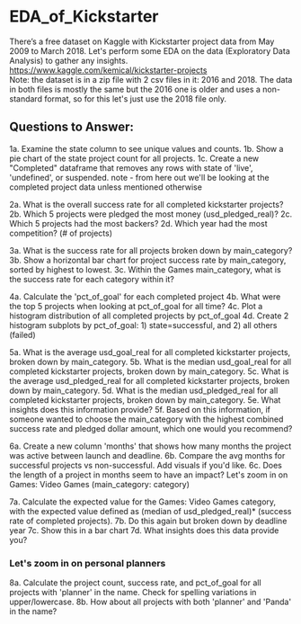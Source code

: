# EDA_of_Kickstarter
There’s a free dataset on Kaggle with Kickstarter project data from May 2009 to March 2018. Let's perform some EDA on the data (Exploratory Data Analysis) to gather any insights. https://www.kaggle.com/kemical/kickstarter-projects  
Note: the dataset is in a zip file with 2 csv files in it: 2016 and 2018. The data in both files is mostly the same but the 2016 one is older and uses a non-standard format, so for this let's just use the 2018 file only.  
## Questions to Answer: 
1a. Examine the state column to see unique values and counts. 
1b. Show a pie chart of the state project count for all projects. 
1c. Create a new "Completed" dataframe that removes any rows with state of 'live', 'undefined', or suspended. note - from here out we'll be looking at the completed project data unless mentioned otherwise  

2a. What is the overall success rate for all completed kickstarter projects? 
2b. Which 5 projects were pledged the most money (usd_pledged_real)? 
2c. Which 5 projects had the most backers? 2d. Which year had the most competition? (# of projects)  

3a. What is the success rate for all projects broken down by main_category? 
3b. Show a horizontal bar chart for project success rate by main_category, sorted by highest to lowest. 
3c. Within the Games main_category, what is the success rate for each category within it?  

4a. Calculate the 'pct_of_goal' for each completed project 
4b. What were the top 5 projects when looking at pct_of_goal for all time? 
4c. Plot a histogram distribution of all completed projects by pct_of_goal 
4d. Create 2 histogram subplots by pct_of_goal: 1) state=successful, and 2) all others (failed)  

5a. What is the average usd_goal_real for all completed kickstarter projects, broken down by main_category. 
5b. What is the median usd_goal_real for all completed kickstarter projects, broken down by main_category. 
5c. What is the average usd_pledged_real for all completed kickstarter projects, broken down by main_category. 
5d. What is the median usd_pledged_real for all completed kickstarter projects, broken down by main_category. 
5e. What insights does this information provide? 
5f. Based on this information, if someone wanted to choose the main_category with the highest combined success rate and pledged dollar amount, which one would you recommend?  

6a. Create a new column 'months' that shows how many months the project was active between launch and deadline. 
6b. Compare the avg months for successful projects vs non-successful. Add visuals if you'd like. 
6c. Does the length of a project in months seem to have an impact?  Let's zoom in on Games: Video Games (main_category: category)  

7a. Calculate the expected value for the Games: Video Games category, with the expected value defined as (median of usd_pledged_real)* (success rate of completed projects). 
7b. Do this again but broken down by deadline year 
7c. Show this in a bar chart 
7d. What insights does this data provide you?  

### Let's zoom in on personal planners  
8a. Calculate the project count, success rate, and pct_of_goal for all projects with 'planner' in the name. Check for spelling variations in upper/lowercase. 
8b. How about all projects with both 'planner' and 'Panda' in the name? 



